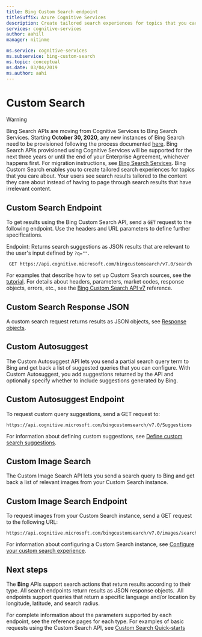 ```yaml
---
title: Bing Custom Search endpoint
titleSuffix: Azure Cognitive Services
description: Create tailored search experiences for topics that you care about. Users see search results tailored to the content they care about.
services: cognitive-services
author: aahill
manager: nitinme

ms.service: cognitive-services
ms.subservice: bing-custom-search
ms.topic: conceptual
ms.date: 03/04/2019
ms.author: aahi
---
```


# Custom Search

> [!WARNING]
> Bing Search APIs are moving from Cognitive Services to Bing Search Services. Starting **October 30, 2020**, any new instances of Bing Search need to be provisioned following the process documented [here](https://aka.ms/cogsvcs/bingmove).
> Bing Search APIs provisioned using Cognitive Services will be supported for the next three years or until the end of your Enterprise Agreement, whichever happens first.
> For migration instructions, see [Bing Search Services](https://aka.ms/cogsvcs/bingmigration).
Bing Custom Search enables you to create tailored search experiences for topics that you care about. Your users see search results tailored to the content they care about instead of having to page through search results that have irrelevant content.

## Custom Search Endpoint
To get results using the Bing Custom Search API, send a `GET` request to the following endpoint. Use the headers and URL parameters to define further specifications.

Endpoint: Returns search suggestions as JSON results that are relevant to the user's input defined by `?q=""`.
```  
 GET https://api.cognitive.microsoft.com/bingcustomsearch/v7.0/search  
```

For examples that describe how to set up Custom Search sources, see the [tutorial](./tutorials/custom-search-web-page.md). For details about headers, parameters, market codes, response objects, errors, etc., see the [Bing Custom Search API v7](/rest/api/cognitiveservices-bingsearch/bing-custom-search-api-v7-reference) reference.

## Custom Search Response JSON
A custom search request returns results as JSON objects, see [Response objects](/rest/api/cognitiveservices-bingsearch/bing-custom-search-api-v7-reference#response-objects). 

## Custom Autosuggest
The Custom Autosuggest API lets you send a partial search query term to Bing and get back a list of suggested queries that you can configure. With Custom Autosuggest, you add suggestions returned by the API and optionally specify whether to include suggestions generated by Bing.

## Custom Autosuggest Endpoint
To request custom query suggestions, send a GET request to:

```
https://api.cognitive.microsoft.com/bingcustomsearch/v7.0/Suggestions
```  

For information about defining custom suggestions, see [Define custom search suggestions](define-custom-suggestions.md).

## Custom Image Search
The Custom Image Search API lets you send a search query to Bing and get back a list of relevant images from your Custom Search instance.

## Custom Image Search Endpoint
To request images from your Custom Search instance, send a GET request to the following URL:

```
https://api.cognitive.microsoft.com/bingcustomsearch/v7.0/images/search
```

For information about configuring a Custom Search instance, see [Configure your custom search experience](./define-your-custom-view.md).

## Next steps
The **Bing** APIs support search actions that return results according to their type. All search endpoints return results as JSON response objects.  All endpoints support queries that return a specific language and/or location by longitude, latitude, and search radius.

For complete information about the parameters supported by each endpoint, see the reference pages for each type.
For examples of basic requests using the Custom Search API, see [Custom Search Quick-starts](/azure/cognitive-services/bing-custom-search/)